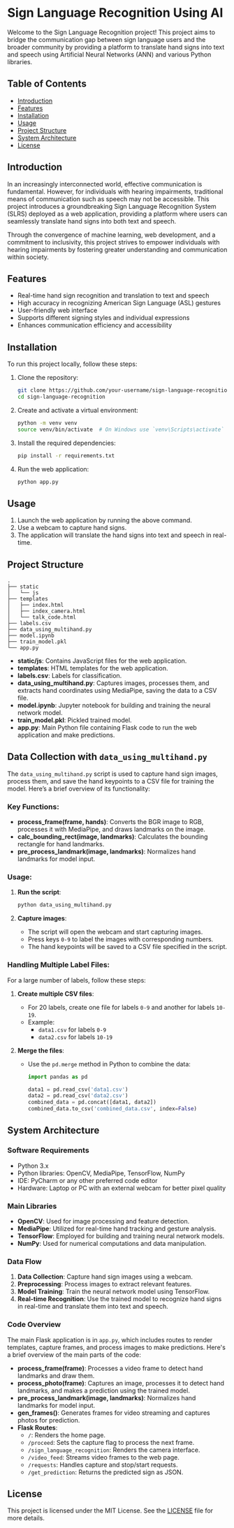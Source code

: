 # Sign Language Recognition Using AI

Welcome to the Sign Language Recognition project! This project aims to bridge the communication gap between sign language users and the broader community by providing a platform to translate hand signs into text and speech using Artificial Neural Networks (ANN) and various Python libraries.

## Table of Contents

- [Introduction](#introduction)
- [Features](#features)
- [Installation](#installation)
- [Usage](#usage)
- [Project Structure](#project-structure)
- [System Architecture](#system-architecture)
- [License](#license)

## Introduction

In an increasingly interconnected world, effective communication is fundamental. However, for individuals with hearing impairments, traditional means of communication such as speech may not be accessible. This project introduces a groundbreaking Sign Language Recognition System (SLRS) deployed as a web application, providing a platform where users can seamlessly translate hand signs into both text and speech.

Through the convergence of machine learning, web development, and a commitment to inclusivity, this project strives to empower individuals with hearing impairments by fostering greater understanding and communication within society.

## Features

- Real-time hand sign recognition and translation to text and speech
- High accuracy in recognizing American Sign Language (ASL) gestures
- User-friendly web interface
- Supports different signing styles and individual expressions
- Enhances communication efficiency and accessibility

## Installation

To run this project locally, follow these steps:

1. Clone the repository:
   ```bash
   git clone https://github.com/your-username/sign-language-recognition.git
   cd sign-language-recognition
   ```

2. Create and activate a virtual environment:
   ```bash
   python -m venv venv
   source venv/bin/activate  # On Windows use `venv\Scripts\activate`
   ```

3. Install the required dependencies:
   ```bash
   pip install -r requirements.txt
   ```

4. Run the web application:
   ```bash
   python app.py
   ```

## Usage

1. Launch the web application by running the above command.
2. Use a webcam to capture hand signs.
3. The application will translate the hand signs into text and speech in real-time.

## Project Structure

```
.
├── static
│   └── js
├── templates
│   ├── index.html
│   ├── index_camera.html
│   └── talk_code.html
├── labels.csv
├── data_using_multihand.py
├── model.ipynb
├── train_model.pkl
└── app.py
```

- **static/js**: Contains JavaScript files for the web application.
- **templates**: HTML templates for the web application.
- **labels.csv**: Labels for classification.
- **data_using_multihand.py**: Captures images, processes them, and extracts hand coordinates using MediaPipe, saving the data to a CSV file.
- **model.ipynb**: Jupyter notebook for building and training the neural network model.
- **train_model.pkl**: Pickled trained model.
- **app.py**: Main Python file containing Flask code to run the web application and make predictions.

## Data Collection with `data_using_multihand.py`

The `data_using_multihand.py` script is used to capture hand sign images, process them, and save the hand keypoints to a CSV file for training the model. Here’s a brief overview of its functionality:

### Key Functions:

- **process_frame(frame, hands)**: Converts the BGR image to RGB, processes it with MediaPipe, and draws landmarks on the image.
- **calc_bounding_rect(image, landmarks)**: Calculates the bounding rectangle for hand landmarks.
- **pre_process_landmark(image, landmarks)**: Normalizes hand landmarks for model input.

### Usage:

1. **Run the script**:
   ```bash
   python data_using_multihand.py
   ```

2. **Capture images**:
   - The script will open the webcam and start capturing images.
   - Press keys `0-9` to label the images with corresponding numbers.
   - The hand keypoints will be saved to a CSV file specified in the script.

### Handling Multiple Label Files:

For a large number of labels, follow these steps:

1. **Create multiple CSV files**:
   - For 20 labels, create one file for labels `0-9` and another for labels `10-19`.
   - Example:
     - `data1.csv` for labels `0-9`
     - `data2.csv` for labels `10-19`

2. **Merge the files**:
   - Use the `pd.merge` method in Python to combine the data:
     ```python
     import pandas as pd

     data1 = pd.read_csv('data1.csv')
     data2 = pd.read_csv('data2.csv')
     combined_data = pd.concat([data1, data2])
     combined_data.to_csv('combined_data.csv', index=False)
     ```

## System Architecture

### Software Requirements

- Python 3.x
- Python libraries: OpenCV, MediaPipe, TensorFlow, NumPy
- IDE: PyCharm or any other preferred code editor
- Hardware: Laptop or PC with an external webcam for better pixel quality

### Main Libraries

- **OpenCV**: Used for image processing and feature detection.
- **MediaPipe**: Utilized for real-time hand tracking and gesture analysis.
- **TensorFlow**: Employed for building and training neural network models.
- **NumPy**: Used for numerical computations and data manipulation.

### Data Flow

1. **Data Collection**: Capture hand sign images using a webcam.
2. **Preprocessing**: Process images to extract relevant features.
3. **Model Training**: Train the neural network model using TensorFlow.
4. **Real-time Recognition**: Use the trained model to recognize hand signs in real-time and translate them into text and speech.

### Code Overview

The main Flask application is in `app.py`, which includes routes to render templates, capture frames, and process images to make predictions. Here's a brief overview of the main parts of the code:

- **process_frame(frame)**: Processes a video frame to detect hand landmarks and draw them.
- **process_photo(frame)**: Captures an image, processes it to detect hand landmarks, and makes a prediction using the trained model.
- **pre_process_landmark(image, landmarks)**: Normalizes hand landmarks for model input.
- **gen_frames()**: Generates frames for video streaming and captures photos for prediction.
- **Flask Routes**:
  - `/`: Renders the home page.
  - `/proceed`: Sets the capture flag to process the next frame.
  - `/sign_language_recognition`: Renders the camera interface.
  - `/video_feed`: Streams video frames to the web page.
  - `/requests`: Handles capture and stop/start requests.
  - `/get_prediction`: Returns the predicted sign as JSON.

## License

This project is licensed under the MIT License. See the [LICENSE](LICENSE) file for more details.


